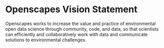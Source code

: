 # Openscapes Vision Statement

Openscapes works to increase the value and practice of environmental open data science through community, code, and data, so that scientists can efficiently and collaboratively work with data and communicate solutions to environmental challenges.
